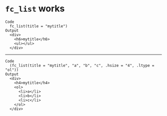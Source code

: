 # `fc_list` works

    Code
      fc_list(title = "mytitle")
    Output
      <div>
        <h6>mytitle</h6>
        <ul></ul>
      </div>

---

    Code
      (fc_list(title = "mytitle", "a", "b", "c", .hsize = "4", .ltype = "ol"))
    Output
      <div>
        <h4>mytitle</h4>
        <ol>
          <li>a</li>
          <li>b</li>
          <li>c</li>
        </ol>
      </div>


